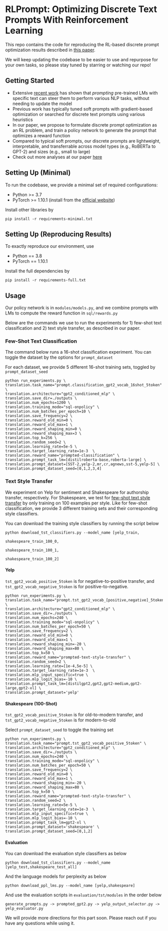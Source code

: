 # RLPrompt: Optimizing Discrete Text Prompts With Reinforcement Learning

This repo contains the code for reproducing the RL-based discrete prompt optimization results described in [this paper](https://arxiv.org/abs/2205.12548). 

We will keep updating the codebase to be easier to use and repurpose for your own tasks, so please stay tuned by starring or watching our repo! 

## Getting Started

* Extensive [recent work](https://arxiv.org/abs/2107.13586) has shown that *prompting* pre-trained LMs with specific text can steer them to perform various NLP tasks, without needing to update the model
* Previous work has typically tuned soft prompts with gradient-based optimization or searched for discrete text prompts using various heuristics
* In our paper, we propose to formulate discrete prompt optimization as an RL problem, and train a policy network to generate the prompt that optimizes a reward function
* Compared to typical soft prompts, our discrete prompts are lightweight, interpretable, and transferrable across model types (e.g., RoBERTa to GPT-2) and sizes (e.g., small to large)
* Check out more analyses at our paper [here](https://arxiv.org/abs/2205.12548)

## Setting Up (Minimal)

To run the codebase, we provide a minimal set of required configurations: 
* Python >= 3.7
* PyTorch >= 1.10.1 (install from the [official website](https://pytorch.org/get-started/locally/))

Install other libraries by
```
pip install -r requirements-minimal.txt
```

## Setting Up (Reproducing Results)

To exactly reproduce our environment, use
* Python == 3.8
* PyTorch == 1.10.1

Install the full dependencies by 
```
pip install -r requirements-full.txt
```

## Usage

Our policy network is in `modules/models.py`, and we combine prompts with LMs to compute the reward function in `sql/rewards.py`

Below are the commands we use to run the experiments for 1) few-shot text classification and 2) text style transfer, as described in our paper.

### Few-Shot Text Classification
The command below runs a 16-shot classification experiment. You can toggle the dataset by the options for `prompt_dataset`

For each dataset, we provide 5 different 16-shot training sets, toggled by `prompt_dataset_seed`
```
python run_experiments.py \
translation.task_name="prompt.classification_gpt2_vocab_16shot_5token" \
translation.architecture="gpt2_conditioned_mlp" \
translation.save_dir=./outputs \
translation.num_epochs=1200 \
translation.training_mode="sql-onpolicy" \
translation.num_batches_per_epoch=10 \
translation.save_frequency=2 \
translation.reward_old_min=0 \
translation.reward_old_max=1 \
translation.reward_shaping_min=0 \
translation.reward_shaping_max=3 \
translation.top_k=256 \
translation.random_seed=2 \
translation.learning_rate=5e-5 \
translation.target_learning_rate=1e-3  \
translation.reward_name="prompted-classification" \
translation.prompt_task_lm=[distilroberta-base,roberta-large] \
translation.prompt_dataset=[SST-2,yelp-2,mr,cr,agnews,sst-5,yelp-5] \
translation.prompt_dataset_seed=[0,1,2,3,4]
```

### Text Style Transfer
We experiment on Yelp for sentiment and Shakespeare for authorship transfer, respectively. 
For Shakespeare, we test for [few-shot text style transfer](https://arxiv.org/abs/2010.03802) by only training on 100 examples per style. 
Like for few-shot classification, we provide 3 different training sets and their corresponding style classifiers.

You can download the training style classifiers by running the script below
```
python download_tst_classifiers.py --model_name [yelp_train,
                                                 shakespeare_train_100_0,
                                                 shakespeare_train_100_1,
                                                 shakespeare_train_100_2]
```

#### Yelp
`tst_gpt2_vocab_positive_5token` is for negative-to-positive transfer, and `tst_gpt2_vocab_negative_5token` is for positive-to-negative.
```
python run_experiments.py \
translation.task_name="prompt.tst_gpt2_vocab_[positive,negative]_5token" \
translation.architecture="gpt2_conditioned_mlp" \
translation.save_dir=./outputs \
translation.num_epochs=240 \
translation.training_mode="sql-onpolicy" \
translation.num_batches_per_epoch=50 \
translation.save_frequency=2 \
translation.reward_old_min=0 \
translation.reward_old_max=1 \
translation.reward_shaping_min=-20 \
translation.reward_shaping_max=80 \
translation.top_k=50 \
translation.reward_name="prompted-text-style-transfer" \
translation.random_seed=2 \
translation.learning_rate=[1e-4,5e-5] \
translation.target_learning_rate=1e-3  \
translation.mlp_input_specific=true \
translation.mlp_logit_bias=-10 \
translation.prompt_task_lm=[distilgpt2,gpt2,gpt2-medium,gpt2-large,gpt2-xl] \
translation.prompt_dataset='yelp' 
```

#### Shakespeare (100-Shot)
`tst_gpt2_vocab_positive_5token` is for old-to-modern transfer, and `tst_gpt2_vocab_negative_5token` is for modern-to-old

Select `prompt_dataset_seed` to toggle the training set
```
python run_experiments.py \
translation.task_name="prompt.tst_gpt2_vocab_positive_5token" \
translation.architecture="gpt2_conditioned_mlp" \
translation.save_dir=./outputs \
translation.num_epochs=240 \
translation.training_mode="sql-onpolicy" \
translation.num_batches_per_epoch=50 \
translation.save_frequency=2 \
translation.reward_old_min=0 \
translation.reward_old_max=1 \
translation.reward_shaping_min=-20 \
translation.reward_shaping_max=80 \
translation.top_k=50 \
translation.reward_name="prompted-text-style-transfer" \
translation.random_seed=2 \
translation.learning_rate=5e-5 \
translation.target_learning_rate=1e-3  \
translation.mlp_input_specific=true \
translation.mlp_logit_bias=-10 \
translation.prompt_task_lm=gpt2-xl \
translation.prompt_dataset='shakespeare' \
translation.prompt_dataset_seed=[0,1,2]
```

#### Evaluation
You can download the evaluation style classifiers as below
```
python download_tst_classifiers.py --model_name [yelp_test,shakespeare_test_all]
```
And the language models for perplexity as below
```
python download_ppl_lms.py --model_name [yelp,shakespeare]
```
And use the evaluation scripts in `evaluation/tst/modules` in the order below
```
generate_prompts.py -> prompted_gpt2.py -> yelp_output_selector.py -> yelp_evaluator.py
```
We will provide more directions for this part soon. Please reach out if you have any questions while using it. 